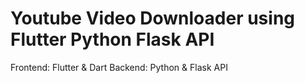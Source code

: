 # Youtube Video Downloader using Flutter Python Flask API

Frontend: Flutter & Dart
Backend: Python & Flask API
